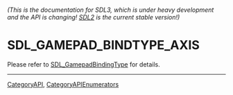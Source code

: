 ###### (This is the documentation for SDL3, which is under heavy development and the API is changing! [SDL2](https://wiki.libsdl.org/SDL2/) is the current stable version!)
# SDL_GAMEPAD_BINDTYPE_AXIS

Please refer to [SDL_GamepadBindingType](SDL_GamepadBindingType) for details.

----
[CategoryAPI](CategoryAPI), [CategoryAPIEnumerators](CategoryAPIEnumerators)

